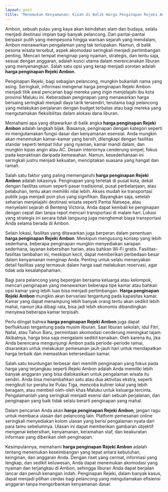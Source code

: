 ```yaml
---
layout: post
title: "Menemukan Kenyamanan: Kisah di Balik Harga Penginapan Rejeki Ambon"
---
```


Ambon, sebuah pulau yang kaya akan keindahan alam dan budaya, selalu menjadi destinasi impian bagi banyak pelancong. Dari pantai-pantai berpasir putih yang mempesona hingga warisan sejarah yang mendalam, Ambon menawarkan pengalaman yang tak terlupakan. Namun, di balik pesona wisata tersebut, aspek akomodasi seringkali menjadi pertimbangan penting. Mencari tempat menginap yang nyaman, strategis, dan tentu saja, sesuai dengan anggaran, adalah kunci utama dalam merencanakan liburan yang menyenangkan. Salah satu opsi yang kerap menjadi sorotan adalah **harga penginapan Rejeki Ambon**.

Penginapan Rejeki, bagi sebagian pelancong, mungkin bukanlah nama yang asing. Seringkali, informasi mengenai harga penginapan Rejeki Ambon menjadi titik awal pencarian bagi mereka yang ingin menjelajahi ibu kota provinsi Maluku ini. Keberadaan penginapan yang menawarkan harga bersaing seringkali menjadi daya tarik tersendiri, terutama bagi pelancong yang melakukan perjalanan dengan budget terbatas atau bagi mereka yang mengutamakan fleksibilitas dalam alokasi dana liburan.

Memahami apa yang ditawarkan di balik angka **harga penginapan Rejeki Ambon** adalah langkah bijak. Biasanya, penginapan dengan kategori seperti ini mengutamakan fungsi dasar dan kenyamanan esensial. Anda mungkin akan menemukan kamar-kamar yang bersih, dilengkapi dengan fasilitas standar seperti tempat tidur yang nyaman, kamar mandi dalam, dan mungkin kipas angin atau AC. Desain interiornya cenderung simpel, fokus pada kepraktisan daripada kemewahan. Namun, kesederhanaan ini seringkali justru menjadi kekuatan, menciptakan suasana yang hangat dan ramah.

Salah satu faktor yang paling memengaruhi **harga penginapan Rejeki Ambon** adalah lokasinya. Penginapan yang terletak di pusat kota, dekat dengan fasilitas umum seperti pasar tradisional, pusat perbelanjaan, atau pelabuhan, tentu akan memiliki nilai lebih. Akses mudah ke transportasi publik juga menjadi poin plus yang signifikan. Bayangkan saja, setelah seharian menjelajahi destinasi wisata seperti Pantai Natsepa, atau menyelami sejarah di Benteng Victoria, Anda dapat kembali ke penginapan dengan cepat dan tanpa repot mencari transportasi di malam hari. Lokasi yang strategis ini secara tidak langsung juga menghemat biaya transportasi Anda selama berada di Ambon.

Selain lokasi, fasilitas yang ditawarkan juga berperan dalam penentuan **harga penginapan Rejeki Ambon**. Meskipun mengusung konsep yang lebih sederhana, beberapa penginapan mungkin menyediakan sarapan sederhana, layanan kebersihan harian, atau bahkan Wi-Fi gratis. Fasilitas-fasilitas tambahan ini, meskipun kecil, dapat memberikan perbedaan besar dalam kenyamanan menginap Anda. Penting untuk selalu menanyakan detail fasilitas yang termasuk dalam harga saat melakukan reservasi, agar tidak ada kesalahpahaman.

Bagi para pelancong yang bepergian bersama keluarga atau kelompok, mencari penginapan yang menawarkan beberapa tipe kamar atau bahkan opsi kamar yang lebih luas bisa menjadi pertimbangan. **Harga penginapan Rejeki Ambon** mungkin akan bervariasi tergantung pada kapasitas kamar. Kamar yang dapat menampung lebih banyak orang tentu akan sedikit lebih mahal, namun jika dibagi rata, bisa jadi lebih ekonomis dibandingkan menyewa beberapa kamar terpisah.

Perlu diingat bahwa **harga penginapan Rejeki Ambon** juga dapat berfluktuasi tergantung pada musim liburan. Saat liburan sekolah, Idul Fitri, Natal, atau Tahun Baru, permintaan akomodasi cenderung meningkat tajam. Akibatnya, harga bisa saja mengalami sedikit kenaikan. Oleh karena itu, jika Anda berencana mengunjungi Ambon pada periode-periode ramai, disarankan untuk melakukan pemesanan jauh-jauh hari untuk mendapatkan harga terbaik dan memastikan ketersediaan kamar.

Salah satu keuntungan terbesar dari memilih penginapan yang fokus pada harga yang terjangkau seperti Rejeki Ambon adalah Anda memiliki lebih banyak anggaran yang bisa dialokasikan untuk pengalaman wisata itu sendiri. Anda bisa menambahkan satu atau dua aktivitas ekstra, seperti mengikuti tur perahu ke Pulau Tiga, mencoba kuliner lokal yang lebih beragam, atau membeli oleh-oleh khas Maluku untuk keluarga tercinta. Pengalamanlah yang seringkali menjadi esensi dari sebuah perjalanan, dan penginapan yang baik tidak selalu berarti penginapan yang mahal.

Dalam pencarian Anda akan **harga penginapan Rejeki Ambon**, jangan ragu untuk membaca ulasan dari pelancong lain. Platform pemesanan online seringkali menyediakan kolom ulasan yang berisi pengalaman nyata dari para tamu sebelumnya. Ulasan ini dapat memberikan gambaran objektif mengenai kebersihan, kenyamanan, keramahan staf, dan keakuratan informasi yang diberikan oleh penginapan.

Kesimpulannya, memahami **harga penginapan Rejeki Ambon** adalah tentang menemukan keseimbangan yang tepat antara kebutuhan, keinginan, dan anggaran Anda. Dengan riset yang cermat, informasi yang lengkap, dan sedikit keluwesan, Anda dapat menemukan akomodasi yang nyaman dan terjangkau di Ambon, sehingga liburan Anda dapat berjalan lancar dan penuh kenangan indah. Penginapan Rejeki, dalam banyak kasus, dapat menjadi pilihan cerdas bagi pelancong yang mengutamakan efisiensi anggaran tanpa mengorbankan kenyamanan dasar.
